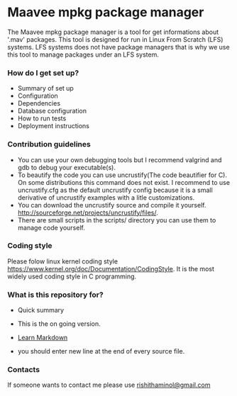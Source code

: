 # Maavee mpkg package manager #

The Maavee mpkg package manager is a tool for get informations about
'.mav' packages. This tool is designed for run in Linux From Scratch (LFS)
systems. LFS systems does not have package managers that is why we
use this tool to manage packages under an LFS system.

### How do I get set up? ###

* Summary of set up
* Configuration
* Dependencies
* Database configuration
* How to run tests
* Deployment instructions

### Contribution guidelines ###

* You can use your own debugging tools but I recommend
  valgrind and gdb to debug your executable(s).
* To beautify the code you can use uncrustify(The code
  beautifier for C). On some distributions this command does
  not exist. I recommend to use uncrustify.cfg as the default
  uncrustify config because it is a small derivative of
  uncrustify examples with a litle customizations.
* You can download the uncrustify source and compile it yourself.
  <http://sourceforge.net/projects/uncrustify/files/>.
* There are small scripts in the scripts/ directory you can
  use them to manage code yourself.

### Coding style ###
Please folow linux kernel coding style
<https://www.kernel.org/doc/Documentation/CodingStyle>.
It is the most widely used coding style in C programming.


### What is this repository for? ###
* Quick summary
* This is the on going version.
* [Learn Markdown](https://bitbucket.org/tutorials/markdowndemo)

* you should enter new line at the end of every source file.

### Contacts ###

If someone wants to contact me please use <rishithaminol@gmail.com>